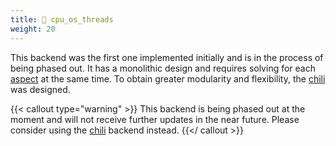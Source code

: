 ```yaml
---
title: 🐧 cpu_os_threads
weight: 20
---
```


This backend was the first one implemented initially and is in the process of being phased out.
It has a monolithic design and requires solving for each [aspect](..) at the same
time.
To obtain greater modularity and flexibility, the [chili](../chili) was designed.

{{< callout type="warning" >}}
This backend is being phased out at the moment and will not receive further updates in the near
future.
Please consider using the [chili](/internals/backend/chili) backend instead.
{{</ callout >}}
